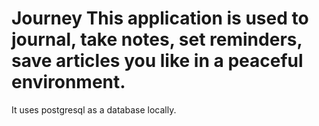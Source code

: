 # Journey This application is used to journal, take notes, set reminders, save articles you like in a peaceful environment.
It uses postgresql as a database locally.
